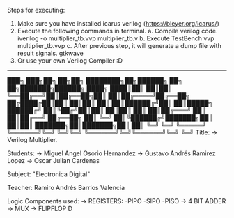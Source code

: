 Steps for executing: 

1. Make sure you have installed icarus verilog (https://bleyer.org/icarus/) 
2. Execute the following commands in terminal.
    a. Compile verilog code.
        iverilog -o multiplier_tb.vvp multiplier_tb.v
    b. Execute TestBench
        vvp  multiplier_tb.vvp
    c. After previous step, it will generate a dump file with result signals.
        gtkwave
3. Or use your own Verilog Compiler :D

-------------------------------------------------------------------------

███╗   ███╗██╗   ██╗██╗  ████████╗██╗██████╗ ██╗     ██╗███████╗██████╗ 
████╗ ████║██║   ██║██║  ╚══██╔══╝██║██╔══██╗██║     ██║██╔════╝██╔══██╗
██╔████╔██║██║   ██║██║     ██║   ██║██████╔╝██║     ██║█████╗  ██████╔╝
██║╚██╔╝██║██║   ██║██║     ██║   ██║██╔═══╝ ██║     ██║██╔══╝  ██╔══██╗
██║ ╚═╝ ██║╚██████╔╝███████╗██║   ██║██║     ███████╗██║███████╗██║  ██║
╚═╝     ╚═╝ ╚═════╝ ╚══════╝╚═╝   ╚═╝╚═╝     ╚══════╝╚═╝╚══════╝╚═╝  ╚═╝
Title: 
    -> Verilog Multiplier.

Students:
    -> Miguel Angel Osorio Hernandez
    -> Gustavo Andrés Ramirez Lopez
    -> Oscar Julian Cardenas

Subject: 
    "Electronica Digital"

Teacher: 
    Ramiro Andrés Barrios Valencia

Logic Components used:
    -> REGISTERS:
        -PIPO
        -SIPO
        -PISO
    -> 4 BIT ADDER
    -> MUX
    -> FLIPFLOP D
